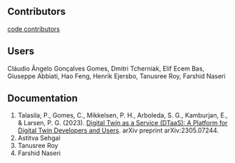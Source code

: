 
## Contributors

[code contributors](https://github.com/INTO-CPS-Association/DTaaS/graphs/contributors)

## Users

Cláudio Ângelo Gonçalves Gomes, Dmitri Tcherniak,
Elif Ecem Bas, Giuseppe Abbiati, Hao Feng,
Henrik Ejersbo, Tanusree Roy, Farshid Naseri

## Documentation

1. Talasila, P., Gomes, C., Mikkelsen, P. H., Arboleda, S. G., Kamburjan, E., & Larsen, P. G. (2023). [Digital Twin as a Service (DTaaS): A Platform for Digital Twin Developers and Users](https://arxiv.org/abs/2305.07244). arXiv preprint arXiv:2305.07244.
1. Astitva Sehgal
1. Tanusree Roy
1. Farshid Naseri